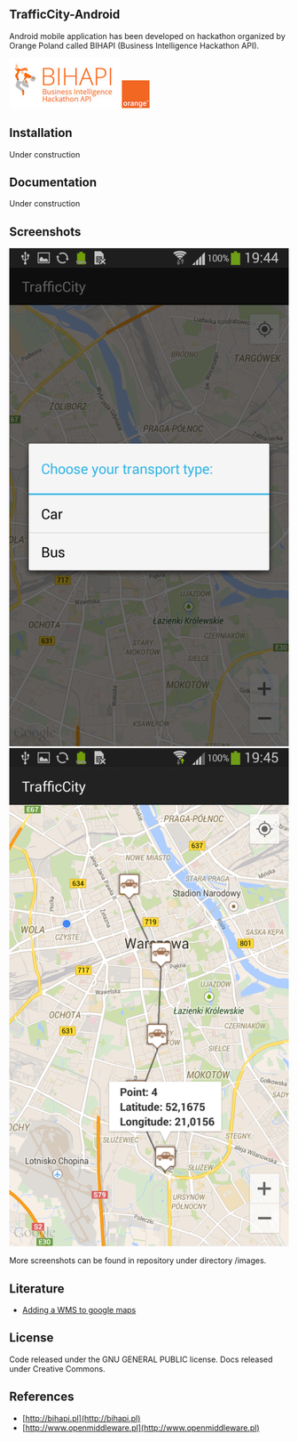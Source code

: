 ## TrafficCity-Android

Android mobile application has been developed on hackathon organized by Orange Poland called BIHAPI (Business Intelligence Hackathon API).

![BIHAPI](https://github.com/GarciaPL/TrafficCity/blob/master/images/bihapi.png "BIHAPI")
![Orange](https://github.com/GarciaPL/TrafficCity/blob/master/images/orange.png "Orange")

## Installation

Under construction

## Documentation

Under construction

## Screenshots

![TransportType](https://github.com/GarciaPL/TrafficCity-Android/blob/master/images/TypTransportu.png "Transport Type")
![DailyRoute](https://github.com/GarciaPL/TrafficCity-Android/blob/master/images/TrasaUzytkownika.png "Daily route")

More screenshots can be found in repository under directory /images.

## Literature

- [Adding a WMS to google maps](http://androidgismap.blogspot.com/2011/07/adding-wms-to-google-maps.html)

## License

Code released under the GNU GENERAL PUBLIC license. Docs released under Creative Commons.

## References
- [http://bihapi.pl](http://bihapi.pl)
- [http://www.openmiddleware.pl](http://www.openmiddleware.pl)
